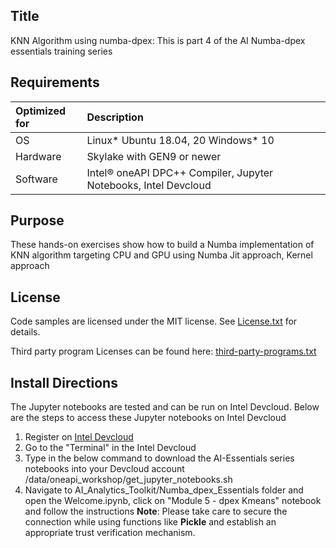 ## Title
 KNN Algorithm using numba-dpex: This is part 4 of the AI Numba-dpex essentials training series
  
## Requirements
| Optimized for                       | Description
|:---                               |:---
| OS                                | Linux* Ubuntu 18.04, 20 Windows* 10
| Hardware                          | Skylake with GEN9 or newer
| Software                          | Intel&reg; oneAPI DPC++ Compiler, Jupyter Notebooks, Intel Devcloud
  
## Purpose
These hands-on exercises show how to build a Numba implementation of KNN algorithm targeting CPU and GPU using Numba Jit approach, Kernel approach

## License  
Code samples are licensed under the MIT license. See [License.txt](https://github.com/oneapi-src/oneAPI-samples/blob/master/License.txt) for details.

Third party program Licenses can be found here: [third-party-programs.txt](https://github.com/oneapi-src/oneAPI-samples/blob/master/third-party-programs.txt)

## Install Directions

The Jupyter notebooks are tested and can be run on Intel Devcloud.
Below are the steps to access these Jupyter notebooks on Intel Devcloud
1. Register on [Intel Devcloud](https://intelsoftwaresites.secure.force.com/Devcloud/oneapi)
2. Go to the "Terminal" in the Intel Devcloud
3. Type in the below command to download the AI-Essentials series notebooks into your Devcloud account
    /data/oneapi_workshop/get_jupyter_notebooks.sh
4. Navigate to AI_Analytics_Toolkit/Numba_dpex_Essentials folder and open the Welcome.ipynb, click on "Module 5 - dpex Kmeans" notebook and follow the instructions
__Note__: Please take care to secure the connection while using functions like __Pickle__ and establish an appropriate trust verification mechanism.
